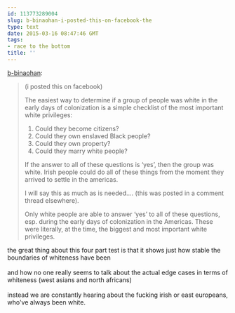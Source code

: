 ```yaml
---
id: 113773289004
slug: b-binaohan-i-posted-this-on-facebook-the
type: text
date: 2015-03-16 08:47:46 GMT
tags:
- race to the bottom
title: ''
---
```

<p><a href="http://xd.binaohan.org/post/113773079714/i-posted-this-on-facebook-the-easiest-way-to" class="tumblr_blog">b-binaohan</a>:</p>

<blockquote><p>(i posted this on facebook)</p>

<p>The easiest way to determine if a group of people was white in the early days of colonization is a simple checklist of the most important white privileges:</p>

<ol><li>Could they become citizens?</li>
<li>Could they own enslaved Black people?</li>
<li>Could they own property?</li>
<li>Could they marry white people?</li>
</ol><p>If the answer to all of these questions is &#8216;yes&#8217;, then the group was white. Irish people could do all of these things from the moment they arrived to settle in the americas.</p>

<p>I will say this as much as is needed&#8230;. (this was posted in a comment thread elsewhere).</p>

<p>Only white people are able to answer &#8216;yes&#8217; to all of these questions, esp. during the early days of colonization in the Americas. These were literally, at the time, the biggest and most important white privileges.</p></blockquote>

<p>the great thing about this four part test is that it shows just how stable the boundaries of whiteness have been <br/><br/>and how no one really seems to talk about the actual edge cases in terms of whiteness (west asians and north africans)<br/><br/>instead we are constantly hearing about the fucking irish or east europeans, who've always been white.</p>